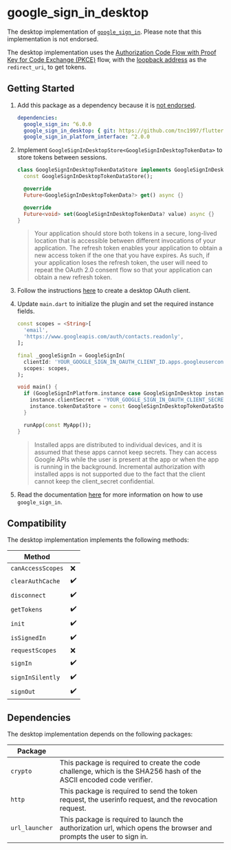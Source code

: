 # google_sign_in_desktop

The desktop implementation of [`google_sign_in`](https://pub.dev/packages/google_sign_in). Please note that this implementation is not endorsed.

The desktop implementation uses the [Authorization Code Flow with Proof Key for Code Exchange (PKCE)](https://datatracker.ietf.org/doc/html/rfc7636) flow, with the [loopback address](https://developers.google.com/identity/protocols/oauth2/native-app#redirect-uri_loopback) as the `redirect_uri`, to get tokens.

## Getting Started

1. Add this package as a dependency because it is [not endorsed](https://flutter.dev/docs/development/packages-and-plugins/developing-packages#non-endorsed-federated-plugin).

   ```yaml
   dependencies:
     google_sign_in: ^6.0.0
     google_sign_in_desktop: { git: https://github.com/tnc1997/flutter-google-sign-in-desktop.git }
     google_sign_in_platform_interface: ^2.0.0
   ```
2. Implement `GoogleSignInDesktopStore<GoogleSignInDesktopTokenData>` to store tokens between sessions.

   ```dart
   class GoogleSignInDesktopTokenDataStore implements GoogleSignInDesktopStore<GoogleSignInDesktopTokenData> {
     const GoogleSignInDesktopTokenDataStore();
   
     @override
     Future<GoogleSignInDesktopTokenData?> get() async {}

     @override
     Future<void> set(GoogleSignInDesktopTokenData? value) async {}
   }
   ```

   > Your application should store both tokens in a secure, long-lived location that is accessible between different invocations of your application. The refresh token enables your application to obtain a new access token if the one that you have expires. As such, if your application loses the refresh token, the user will need to repeat the OAuth 2.0 consent flow so that your application can obtain a new refresh token.

3. Follow the instructions [here](https://developers.google.com/identity/protocols/oauth2/native-app) to create a desktop OAuth client.
4. Update `main.dart` to initialize the plugin and set the required instance fields.

   ```dart
   const scopes = <String>[
     'email',
     'https://www.googleapis.com/auth/contacts.readonly',
   ];

   final _googleSignIn = GoogleSignIn(
     clientId: 'YOUR_GOOGLE_SIGN_IN_OAUTH_CLIENT_ID.apps.googleusercontent.com',
     scopes: scopes,
   );

   void main() {
     if (GoogleSignInPlatform.instance case GoogleSignInDesktop instance) {
       instance.clientSecret = 'YOUR_GOOGLE_SIGN_IN_OAUTH_CLIENT_SECRET';
       instance.tokenDataStore = const GoogleSignInDesktopTokenDataStore();
     }
   
     runApp(const MyApp());
   }
   ```

   > Installed apps are distributed to individual devices, and it is assumed that these apps cannot keep secrets. They can access Google APIs while the user is present at the app or when the app is running in the background. Incremental authorization with installed apps is not supported due to the fact that the client cannot keep the client_secret confidential.

5. Read the documentation [here](https://pub.dev/packages/google_sign_in) for more information on how to use `google_sign_in`.

## Compatibility

The desktop implementation implements the following methods:

| Method            |    |
|-------------------|----|
| `canAccessScopes` | ❌  |
| `clearAuthCache`  | ✔️ |
| `disconnect`      | ✔️ |
| `getTokens`       | ✔️ |
| `init`            | ✔️ |
| `isSignedIn`      | ✔️ |
| `requestScopes`   | ❌  |
| `signIn`          | ✔️ |
| `signInSilently`  | ✔️ |
| `signOut`         | ✔️ |

## Dependencies

The desktop implementation depends on the following packages:

| Package        |                                                                                                                     |
|----------------|---------------------------------------------------------------------------------------------------------------------|
| `crypto`       | This package is required to create the code challenge, which is the SHA256 hash of the ASCII encoded code verifier. |
| `http`         | This package is required to send the token request, the userinfo request, and the revocation request.               |
| `url_launcher` | This package is required to launch the authorization url, which opens the browser and prompts the user to sign in.  |
